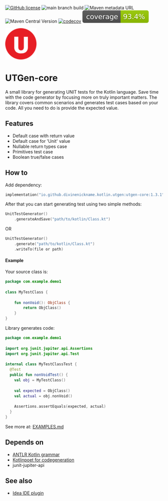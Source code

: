 [![GitHub license](https://img.shields.io/badge/license-Apache%20License%202.0-blue.svg?style=flat)](https://www.apache.org/licenses/LICENSE-2.0)
![main branch build](https://github.com/divinenickname/utgen-kotlin-core/actions/workflows/mainbranch-build.yml/badge.svg)
![Maven metadata URL](https://img.shields.io/maven-metadata/v?metadataUrl=https://repo1.maven.org/maven2/org/ilinykh/kotlin/logic-json-path/logic-json-path/maven-metadata.xml&style=flat&label=sonatype-central&color=green)
![Maven Central Version](https://img.shields.io/maven-central/v/io.github.divinenickname.kotlin.utgen/utgen-core?style=flat&color=green)
[![codecov](https://codecov.io/gh/divinenickname/utgen-kotlin-core/graph/badge.svg?token=4KI0YNW3RF)](https://codecov.io/gh/divinenickname/utgen-kotlin-core)
![Coverage](.github/badges/jacoco.svg)

<img width="100px" src="./logo.svg"  alt="Logo image. Red circle with letter U inside."/><br>
# UTGen-core 

A small library for generating UNIT tests for the Kotlin language. Save time with the code generator by focusing more 
on truly important matters. The library covers common scenarios and generates test cases based on your code. All you 
need to do is provide the expected value.

## Features
- Default case with return value
- Default case for 'Unit' value
- Nullable return types case
- Primitives test case
- Boolean true/false cases

## How to
Add dependency:
```kotlin
implementation("io.github.divinenickname.kotlin.utgen:utgen-core:1.3.1")
```

After that you can start generating test using two simple methods:
```kotlin
UnitTestGenerator()
    .generateAndSave("path/to/kotlin/Class.kt")
```

OR
```kotlin
UnitTestGenerator()
    .generate("path/to/kotlin/Class.kt")
    .writeTo(file or path)
```

#### Example
Your source class is:
```kotlin
package com.example.demo1

class MyTestClass {

    fun nonVoid(): ObjClass {
        return ObjClass()
    }
}
```

Library generates code:
```kotlin
package com.example.demo1

import org.junit.jupiter.api.Assertions
import org.junit.jupiter.api.Test

internal class MyTestClassTest {
  @Test
  public fun nonVoidTest() {
    val obj = MyTestClass()

    val expected = ObjClass()
    val actual = obj.nonVoid()

    Assertions.assertEquals(expected, actual)
  }
}
```

See more at: [EXAMPLES.md](EXAMPLES.md)

## Depends on

- [ANTLR Kotlin grammar](https://github.com/Kotlin/kotlin-spec)
- [Kotlinpoet for codegeneration](https://github.com/square/kotlinpoet)
- junit-jupiter-api

## See also
- [Idea IDE plugin](https://github.com/divinenickname/utgen-kotlin-idea-plugin)
